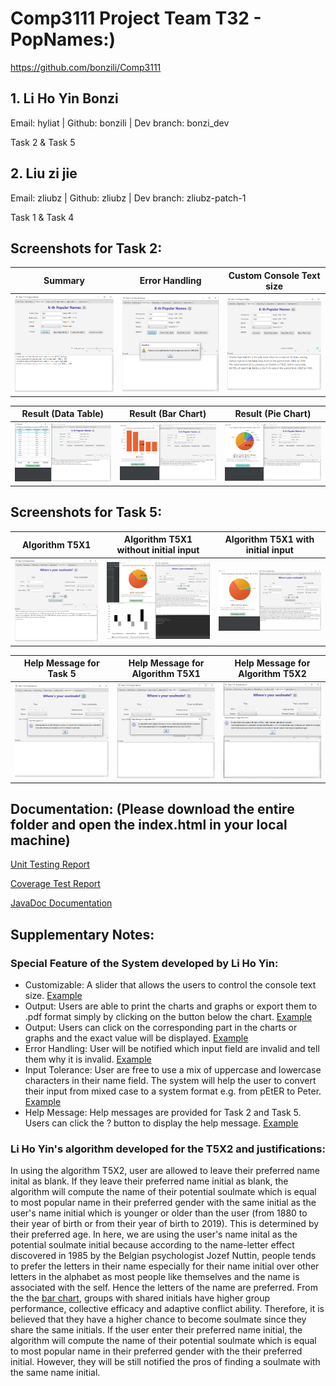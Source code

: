 # Comp3111 Project Team T32 - PopNames:)

https://github.com/bonzili/Comp3111

## 1. Li Ho Yin Bonzi
Email: hyliat | Github: bonzili | Dev branch: bonzi_dev

Task 2 & Task 5

## 2. Liu zi jie
Email: zliubz | Github: zliubz | Dev branch: zliubz-patch-1

Task 1 & Task 4

## Screenshots for Task 2:
Summary | Error Handling | Custom Console Text size |
:-------------------------:|:-------------------------:|:-------------------------:
![](./screenshots/T2_Summary.png) |  ![](./screenshots/T2_ErrorHandling.png) | ![](./screenshots/T2_LargerConsoleText.png)

Result (Data Table) | Result (Bar Chart) | Result (Pie Chart) |
:-------------------------:|:-------------------------:|:-------------------------:
![](./screenshots/T2_DataTable.png) |  ![](./screenshots/T2_BarChart.png) | ![](./screenshots/T2_PieChart.png)

## Screenshots for Task 5:
Algorithm T5X1 | Algorithm T5X1 without initial input| Algorithm T5X1 with initial input |
:-------------------------:|:-------------------------:|:-------------------------:
![](./screenshots/T5_X1.png) |  ![](./screenshots/T5_X2_Noinitial.png) | ![](./screenshots/T5_X2_Withinitial.png)

Help Message for Task 5 | Help Message for Algorithm T5X1 | Help Message for Algorithm T5X2 |
:-------------------------:|:-------------------------:|:-------------------------:
![](./screenshots/T5_HelpT5.png) |  ![](./screenshots/T5_HelpT5X1.png) | ![](./screenshots/T5_HelpT5X2.png)

## Documentation: (Please download the entire folder and open the index.html in your local machine)
[Unit Testing Report](Documentation/test)

[Coverage Test Report](Documentation/jacocoHTML)

[JavaDoc Documentation](Documentation/javadoc)

## Supplementary Notes:

### Special Feature of the System developed by Li Ho Yin:
- Customizable: A slider that allows the users to control the console text size. [Example](./screenshots/T2_LargerConsoleText.png)
- Output: Users are able to print the charts and graphs or export them to .pdf format simply by clicking on the button below the chart. [Example](./screenshots/T2_BarChart.png)
- Output: Users can click on the corresponding part in the charts or graphs and the exact value will be displayed. [Example](./screenshots/T2_PrintPDF.pdf)
- Error Handling: User will be notified which input field are invalid and tell them why it is invalid. [Example](./screenshots/T2_ErrorHandling.png)
- Input Tolerance: User are free to use a mix of uppercase and lowercase characters in their name field. The system will help the user to convert their input from mixed case to a system format e.g. from pEtER to Peter. [Example](./screenshots/T5_MixCases.jpg)
- Help Message: Help messages are provided for Task 2 and Task 5. Users can click the ? button to display the help message. [Example](./screenshots/T5_HelpT5X2.png)

### Li Ho Yin's algorithm developed for the T5X2 and justifications: 
In using the algorithm T5X2, user are allowed to leave their preferred name inital as blank. If they leave their preferred name initial as blank, the algorithm will compute the name of their potential soulmate which is equal to most popular name in their preferred gender with the same initial as the user's name initial which is younger or older than the user (from 1880 to their year of birth or from their year of birth to 2019). This is determined by their preferred age. In here, we are using the user's name inital as the potential soulmate initial because according to the name-letter effect discovered in 1985 by the Belgian psychologist Jozef Nuttin, people tends to prefer the letters in their name especially for their name initial over other letters in the alphabet as most people like themselves and the name is associated with the self. Hence the letters of the name are preferred. From the the [bar chart](./src/main/resources/name_initials_effect.png), groups with shared initials have higher group performance, collective efficacy and adaptive conflict ability. Therefore, it is believed that they have a higher chance to become soulmate since they share the same initials.
If the user enter their preferred name initial, the algorithm will compute the name of their potential soulmate which is equal to most popular name in their preferred gender with the their preferred initial. However, they will be still notified the pros of finding a soulmate with the same name initial.
